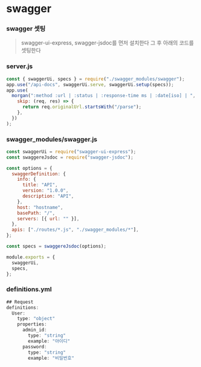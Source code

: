 # swagger

### swagger 셋팅

> swagger-ui-express, swagger-jsdoc를 먼저 설치한다 그 후 아래의 코드를 셋팅한다

### server.js

```js
const { swaggerUi, specs } = require("./swagger_modules/swagger");
app.use("/api-docs", swaggerUi.serve, swaggerUi.setup(specs));
app.use(
  morgan(":method :url | :status | :response-time ms | :date[iso] | ", {
    skip: (req, res) => {
      return req.originalUrl.startsWith("/parse");
    },
  })
);
```

### swagger_modules/swagger.js

```js
const swaggerUi = require("swagger-ui-express");
const swaggereJsdoc = require("swagger-jsdoc");

const options = {
  swaggerDefinition: {
    info: {
      title: "API",
      version: "1.0.0",
      description: "API",
    },
    host: "hostname",
    basePath: "/",
    servers: [{ url: "" }],
  },
  apis: ["./routes/*.js", "./swagger_modules/*"],
};

const specs = swaggereJsdoc(options);

module.exports = {
  swaggerUi,
  specs,
};
```

### definitions.yml

```js
## Request
definitions:
  User:
    type: "object"
    properties:
      admin_id:
        type: "string"
        example: "아이디"
      password:
        type: "string"
        example: "비밀번호"
```
